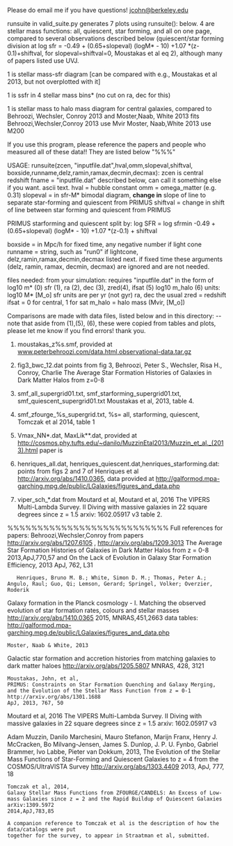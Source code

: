 Please do email me if you have questions!
jcohn@berkeley.edu
   
runsuite in valid_suite.py 
generates 7 plots using runsuite(): below.
4 are stellar mass functions:
all, quiescent, star forming, and all on one page, compared to several observations described below
(quiescent/star forming division at log sfr = -0.49 + (0.65+slopeval) (logM* - 10) +1.07 *(z-0.1)+shiftval, for slopeval=shiftval=0,
Moustakas et al eq 2), although many of papers listed use UVJ.

1 is stellar mass-sfr diagram [can be compared with e.g., Moustakas et al 2013, but not overplotted with it]

1 is ssfr in 4 stellar mass bins* (no cut on ra, dec for this)

1 is stellar mass to halo mass diagram for central galaxies, compared to Behroozi, Wechsler, Conroy 2013 and Moster,Naab, White 2013 fits
Behroozi,Wechsler,Conroy 2013 use Mvir
Moster, Naab,White 2013 use M200

If you use this program, please reference the papers and people who measured
all of these data!!
They are listed below "%%%"


USAGE:
runsuite(zcen, "inputfile.dat",hval,omm,slopeval,shiftval, boxside,runname,delz,ramin,ramax,decmin,decmax):
zcen is central redshift
fname = "inputfile.dat" described below, can call it something else
 if you want.  ascii text.
hval  = hubble constant
omm = omega_matter (e.g. 0.31)
slopeval = in sfr-M* bimodal diagram, **change in** slope of line to separate star-forming and quiescent from PRIMUS
shiftval = change in shift of line between star forming and quiescent from PRIMUS

PRIMUS starforming and quiescent split by: 
log SFR = log sfrmin -0.49 + (0.65+slopeval) (logM* - 10) +1.07 *(z-0.1) + shiftval 

boxside = in Mpc/h for fixed time, any negative number if light cone
runname = string, such as "run0"
if lightcone, delz,ramin,ramax,decmin,decmax listed next.
if fixed time these arguments (delz, ramin, ramax, decmin, decmax)
are ignored and are not needed.

 files needed:
 from your simulation: requires "inputfile.dat" in the form of
 log10 m* (0) sfr (1), ra (2), dec (3), zred(4), ifsat (5) log10 m_halo (6)
 units:
log10 M* [M_o]
sfr units are per yr (not gyr)
 ra, dec the usual
 zred = redshift
ifsat = 0 for central, 1 for sat
 m_halo = halo mass (Mvir, [M_o])

Comparisons are made with data files, listed below and in this directory: 
--note that aside from (1),(5), (6), these were copied from tables and plots,
please let me know if you find errors!  thank you.

1. moustakas_z%s.smf,
provided at www.peterbehroozi.com/data.html,observational-data.tar.gz

2. fig3_bwc_12.dat
points from fig 3, Behroozi, Peter S., Wechsler, Risa H., Conroy, Charlie
    The Average Star Formation Histories of Galaxies in Dark Matter Halos from z=0-8


3. smf_all_supergrid01.txt, smf_starforming_supergrid01.txt,
smf_quiescent_supergrid01.txt
 Moustakas et al, 2013, table 4.

4. smf_zfourge_%s_supergrid.txt, %s= all, starforming, quiescent,
 Tomczak et al 2014, table 1
 

5. Vmax_NN*.dat, MaxLik**.dat, 
provided at
http://cosmos.phy.tufts.edu/~danilo/MuzzinEtal2013/Muzzin_et_al._(2013).html
paper is

6.  henriques_all.dat, henriques_quiescent.dat,henriques_starforming.dat:
 points from figs 2 and 7 of Henriques et al
http://arxiv.org/abs/1410.0365, data provided at
 http://galformod.mpa-garching.mpg.de/public/LGalaxies/figures_and_data.php

7. viper_sch_*.dat from Moutard et al,    Moutard et al, 2016
    The VIPERS Multi-Lambda Survey. II
Diving with massive galaxies in 22 square degrees since z = 1.5
    arxiv: 1602.05917 v3
    table 2.
     
%%%%%%%%%%%%%%%%%%%%%%%%%%%
Full references for papers:
    Behroozi,Wechsler,Conroy
    from papers http://arxiv.org/abs/1207.6105 , http://arxiv.org/abs/1209.3013
        The Average Star Formation Histories of Galaxies in Dark Matter Halos from z = 0-8
     2013,ApJ,770,57 and
     On the Lack of Evolution in Galaxy Star Formation Efficiency,
     2013 ApJ, 762, L31

       Henriques, Bruno M. B.; White, Simon D. M.; Thomas, Peter A.; Angulo, Raul; Guo, Qi; Lemson, Gerard; Springel, Volker; Overzier, Roderik
Galaxy formation in the Planck cosmology - I. Matching the observed evolution of star formation rates, colours and stellar masses
http://arxiv.org/abs/1410.0365
 2015, MNRAS,451,2663 
data tables: http://galformod.mpa-garching.mpg.de/public/LGalaxies/figures_and_data.php

    Moster, Naab & White, 2013
Galactic star formation and accretion histories from matching galaxies to dark matter haloes
http://arxiv.org/abs/1205.5807
 MNRAS, 428, 3121
     
    Moustakas, John, et al,
    PRIMUS: Constraints on Star Formation Quenching and Galaxy Merging, and the Evolution of the Stellar Mass Function from z = 0-1
    http://arxiv.org/abs/1301.1688
    ApJ, 2013, 767, 50

   Moutard et al, 2016
    The VIPERS Multi-Lambda Survey. II
Diving with massive galaxies in 22 square degrees since z = 1.5
    arxiv: 1602.05917 v3
    
Adam Muzzin, Danilo Marchesini, Mauro Stefanon, Marijn Franx, Henry J. McCracken, Bo Milvang-Jensen, James S. Dunlop, J. P. U. Fynbo, Gabriel Brammer, Ivo Labbe, Pieter van Dokkum, 2013,
          The Evolution of the Stellar Mass Functions of Star-Forming and Quiescent Galaxies to z = 4 from the COSMOS/UltraVISTA Survey
http://arxiv.org/abs/1303.4409
2013, ApJ, 777, 18

    Tomczak et al, 2014,
    Galaxy Stellar Mass Functions from ZFOURGE/CANDELS: An Excess of Low-mass Galaxies since z = 2 and the Rapid Buildup of Quiescent Galaxies
    arXiv:1309.5972
	2014,ApJ,783,85

    A companion reference to Tomczak et al is the description of how the data/catalogs were put
    together for the survey, to appear in Straatman et al, submitted.
